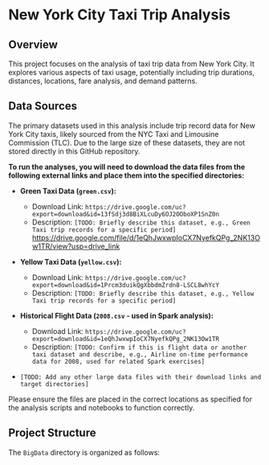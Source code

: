 # New York City Taxi Trip Analysis

## Overview

This project focuses on the analysis of taxi trip data from New York City. It explores various aspects of taxi usage, potentially including trip durations, distances, locations, fare analysis, and demand patterns.


## Data Sources

The primary datasets used in this analysis include trip record data for New York City taxis, likely sourced from the NYC Taxi and Limousine Commission (TLC). Due to the large size of these datasets, they are not stored directly in this GitHub repository.

**To run the analyses, you will need to download the data files from the following external links and place them into the specified directories:**

* **Green Taxi Data (`green.csv`):**
    * Download Link: `https://drive.google.com/uc?export=download&id=13fSdj3d8BiXLcuDy6OJ2OOboXP1SnZ0n`
    * Description: `[TODO: Briefly describe this dataset, e.g., Green Taxi trip records for a specific period]`
https://drive.google.com/file/d/1eQhJwxwpIoCX7NyefkQPg_2NK13Ow1TR/view?usp=drive_link
* **Yellow Taxi Data (`yellow.csv`):**
    * Download Link: `https://drive.google.com/uc?export=download&id=1Prcm3duikQgXbbdmZrdn8-LSCL8whYcY`
    * Description: `[TODO: Briefly describe this dataset, e.g., Yellow Taxi trip records for a specific period]`

* **Historical Flight Data (`2008.csv` - used in Spark analysis):**
    * Download Link: `https://drive.google.com/uc?export=download&id=1eQhJwxwpIoCX7NyefkQPg_2NK13Ow1TR`
    * Description: `[TODO: Confirm if this is flight data or another taxi dataset and describe, e.g., Airline on-time performance data for 2008, used for related Spark exercises]`

* `[TODO: Add any other large data files with their download links and target directories]`

Please ensure the files are placed in the correct locations as specified for the analysis scripts and notebooks to function correctly.

## Project Structure

The `BigData` directory is organized as follows:
